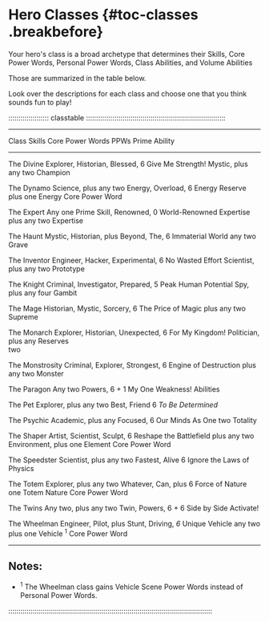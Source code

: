 # Hero Classes {#toc-classes .breakbefore}

Your hero's class is a broad archetype that determines their Skills, Core Power Words,
Personal Power Words, Class Abilities, and Volume Abilities

Those are summarized in the table below.

Look over the descriptions for each class and choose one that you think sounds
fun to play!

:::::::::::::::::::: classtable :::::::::::::::::::::::::::::::::::::::::::::::::::::::::::::::::::::

----------------------------------------------------------------------------------------------------
Class           Skills                      Core Power Words    PPWs        Prime Ability
--------------- -------------------------   -----------------  ------------ ------------------------
The Divine      Explorer, Historian,        Blessed,             6          Give Me Strength!
                Mystic, plus any two        Champion   

The Dynamo      Science, plus any two       Energy, Overload,    6          Energy Reserve
                                            plus one Energy 
                                            Core Power Word

The Expert      Any one Prime Skill,        Renowned,            0          World-Renowned Expertise
                plus any two                Expertise

The Haunt       Mystic, Historian, plus     Beyond, The,         6          Immaterial World
                any two                     Grave

The Inventor    Engineer, Hacker,           Experimental,        6          No Wasted Effort
                Scientist, plus any two     Prototype

The Knight      Criminal, Investigator,     Prepared,            5          Peak Human Potential
                Spy, plus any four          Gambit

The Mage        Historian, Mystic,          Sorcery,             6          The Price of Magic
                plus any two                Supreme

The Monarch     Explorer, Historian,        Unexpected,          6          For My Kingdom!
                Politician, plus any        Reserves       
                two

The Monstrosity Criminal, Explorer,         Strongest,           6          Engine of Destruction
                plus any two                Monster

The Paragon     Any two                     Powers,            6 + 1        My One Weakness!
                                            Abilities

The Pet         Explorer, plus any two      Best, Friend         6          *To Be Determined*

The Psychic     Academic, plus any          Focused,             6          Our Minds As One
                two                         Totality

The Shaper      Artist, Scientist,          Sculpt,              6          Reshape the Battlefield
                plus any two                Environment, plus
                                            one Element Core
                                            Power Word

The Speedster   Scientist, plus any two     Fastest, Alive       6          Ignore the Laws of 
                                                                              Physics

The Totem       Explorer, plus any two      Whatever, Can, plus  6          Force of Nature
                                            one Totem Nature
                                            Core Power Word

The Twins       Any two, plus any two       Twin, Powers,      6 + 6        Side by Side
                                            Activate!

The Wheelman    Engineer, Pilot, plus       Stunt, Driving,    *6*          Unique Vehicle
                any two                     plus one Vehicle   <sup>1</sup>
                                            Core Power Word   
 
-----------------------------------------------------------------------------------------------

## Notes:

- <sup>1</sup> The Wheelman class gains Vehicle Scene Power Words instead of Personal Power Words.

:::::::::::::::::::::::::::::::::::::::::::::::::::::::::::::::::::::::::::::::::::::::::::::::::::::

